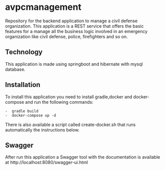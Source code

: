 # avpcmanagement

Repository for the backend application to manage a civil defense organization. This application is a REST service
that offers the basic features for a manage all the business logic involved in an emergency organization like civil
 defense, police, firefighters and so on.

## Technology

This application is made using springboot and hibernate with mysql database.

## Installation

To install this application you need to install gradle,docker and docker-compose and run the following commands:

    -  gradle build
    -  docker-compose up -d

There is also available a script called create-docker.sh that runs automatically the instructions below.

## Swagger

After run this application a Swagger tool with the documentation is available at http://localhost:8080/swagger-ui.html